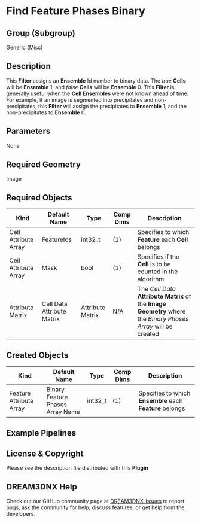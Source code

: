 # Find Feature Phases Binary

## Group (Subgroup)

Generic (Misc)

## Description

This **Filter** assigns an **Ensemble** Id number to binary data. The *true* **Cells** will be **Ensemble** 1, and *false* **Cells** will be **Ensemble** 0. This **Filter** is generally useful when the **Cell Ensembles** were not known ahead of time. For example, if an image is segmented into precipitates and non-precipitates, this **Filter** will assign the precipitates to **Ensemble** 1, and the non-precipitates to **Ensemble** 0.

## Parameters

None

## Required Geometry

Image

## Required Objects

| Kind                      | Default Name | Type     | Comp Dims | Description                                 |
|---------------------------|--------------|----------|--------|---------------------------------------------|
| Cell Attribute Array | FeatureIds | int32_t | (1) | Specifies to which **Feature** each **Cell** belongs |
| Cell Attribute Array | Mask | bool | (1) | Specifies if the **Cell** is to be counted in the algorithm |
|   Attribute Matrix   | Cell Data Attribute Matrix | Attribute Matrix | N/A | The *Cell Data* **Attribute Matrix** of the **Image Geometry** where the *Binary Phases Array* will be created |

## Created Objects

| Kind                      | Default Name | Type     | Comp Dims | Description                                 |
|---------------------------|--------------|----------|--------|---------------------------------------------|
| Feature Attribute Array | Binary Feature Phases Array Name | int32_t | (1) | Specifies to which **Ensemble** each **Feature** belongs |

## Example Pipelines

## License & Copyright

Please see the description file distributed with this **Plugin**

## DREAM3DNX Help

Check out our GitHub community page at [DREAM3DNX-Issues](https://github.com/BlueQuartzSoftware/DREAM3DNX-Issues) to report bugs, ask the community for help, discuss features, or get help from the developers.
